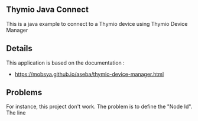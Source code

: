 ## Thymio Java Connect

This is a java example to connect to a Thymio device using Thymio Device Manager

## Details

This application is based on the documentation :
- https://mobsya.github.io/aseba/thymio-device-manager.html


## Problems

For instance, this project don't work. The problem is to define the "Node Id".
The line 

